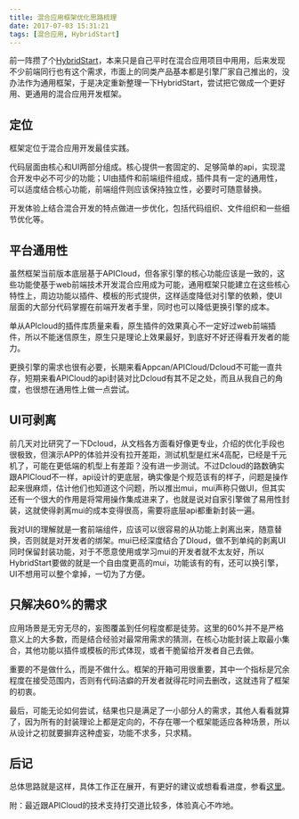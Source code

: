 ```yaml
---
title: 混合应用框架优化思路梳理
date: 2017-07-03 15:31:21
tags: [混合应用, HybridStart]
---
```


前一阵攒了个[HybridStart](//refined-x.com/HybridStart/docs/)，本来只是自己平时在混合应用项目中用用，后来发现不少前端同行也有这个需求，市面上的同类产品基本都是引擎厂家自己推出的，没办法作为通用框架，于是决定重新整理一下HybridStart，尝试把它做成一个更好用、更通用的混合应用开发框架。

<!-- more -->

## [](#定位 "定位")定位

框架定位于混合应用开发最佳实践。

代码层面由核心和UI两部分组成。核心提供一套固定的、足够简单的api，实现混合开发中必不可少的功能；UI由插件和前端组件组成，插件具有一定的通用性，可以适度结合核心功能，前端组件则应该保持独立性，必要时可随意替换。

开发体验上结合混合开发的特点做进一步优化，包括代码组织、文件组织和一些细节优化等。

## [](#平台通用性 "平台通用性")平台通用性

虽然框架当前版本底层基于APICloud，但各家引擎的核心功能应该是一致的，这些功能使基于web前端技术开发混合应用成为可能，通用框架只能建立在这些核心特性上，周边功能以插件、模板的形式提供，这样适度降低对引擎的依赖，使UI层面的大部分代码掌握在前端开发者手里，同时也可以降低更换引擎的成本。

单从APIcloud的插件库质量来看，原生插件的效果真心不一定好过web前端插件，所以不能迷信原生，原生只是理论上效果最好，到底好不好还得看开发者的能力。

更换引擎的需求也很有必要，长期来看Appcan/APICloud/Dcloud不可能一直共存，短期来看APICloud的api封装对比Dcloud有其不足之处，而且从我自己的角度，也很想在通用性上做一点尝试。

## [](#UI可剥离 "UI可剥离")UI可剥离

前几天对比研究了一下Dcloud，从文档各方面看好像更专业，介绍的优化手段也很极致，但演示APP的体验并没有拉开差距，测试机型是红米4高配，已经是千元机了，可能在更低端的机型上有差距？没有进一步测试。不过Dcloud的路数确实跟APICloud不一样，api设计的更底层，确实像是个规范该有的样子，问题是操作起来很麻烦，估计他们也知道这个问题，所以推出mui，mui声称只做UI，但其实还有一个很大的作用是将常用操作集成进来了，也就是说对自家引擎做了易用性封装，这就使得剥离mui的成本变得很高，需要将底层api都重新封装一遍。

我对UI的理解就是一套前端组件，应该可以很容易的从功能上剥离出来，随意替换，否则就是对开发者的绑架。mui已经深度结合了Dloud，做不到单纯的剥离UI同时保留封装功能，对于不愿意使用或学习mui的开发者就不太友好，所以HybridStart要做的就是一个自由度更高的mui，功能该有的有，还可以换引擎，UI不想用可以整个拿掉，一切为了方便。

## [](#只解决60-的需求 "只解决60%的需求")只解决60%的需求

应用场景是无穷无尽的，妄图覆盖到任何程度都是徒劳。这里的60%并不是严格意义上的大多数，而是结合经验对最常用需求的猜测，在核心功能封装上取最小集合，其他功能以插件或模板的形式体现，或者干脆留给开发者自己去做。

重要的不是做什么，而是不做什么。框架的开箱可用很重要，其中一个指标是冗余程度在接受范围内，否则有代码洁癖的开发者就得花时间去删改，这就违背了框架的初衷。

最后，可能无论如何尝试，结果也只是满足了一小部分人的需求，其他人看看就算了，因为所有的封装理论上都是定向的，不存在哪一个框架能适应各种场景，所以从设计之初就要摒弃这种虚妄，功能不求多，只求精。

## [](#后记 "后记")后记

总体思路就是这样，具体工作正在展开，有更好的建议或想看看进度，参看[这里](https://github.com/tower1229/HybridStart/projects/1)。

附：最近跟APICloud的技术支持打交道比较多，体验真心不咋地。


